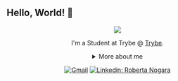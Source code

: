 ## Hello, World! 👋

<div align="center">
  
<img src="https://github.blog/wp-content/uploads/2018/10/46896184-b679fc80-ce30-11e8-88bf-921e9b788f7c.gif?resize=200%2C200" />

I'm a Student at Trybe @ [Trybe](https://www.betrybe.com/).

<details>
  <summary> More about me</summary>
<div align="left">
 
``` js
const rnogara = {
    personal: {
        fullName: 'Roberta Nogara',
        birthDate: '1993-11-16',
        pronouns: 'anything is fine',
        interests: ['music', 'games', 'language learning', 'anime'],
        motivation: [
            'Make the world a better place',
        ],
    },
    technical: {
        technologies: {
            frontEnd: {
                Javascript: ['React', 'Redux', 'Jest'],
                HTML: ['HTML5', 'Semantic HTML'],
                CSS: ['styled-components', 'Bootstrap'],
            },
        },
    }
}
```
  </div>
</details>

[![Gmail](https://img.icons8.com/neon/96/gmail.png)](mailto:r.nogara.dev@gmail.com)
[![Linkedin: Roberta Nogara](ttps://img.icons8.com/neon/96/linkedin.pn)](https://www.linkedin.com/in/roberta-nogara/)

</div>


